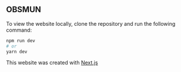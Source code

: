 ## OBSMUN

To view the website locally, clone the repository and run the following command: 

```bash
npm run dev
# or
yarn dev
```

This website was created with [Next.js](https://nextjs.org/)
